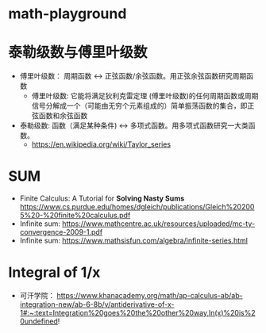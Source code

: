 # math-playground


# 泰勒级数与傅里叶级数
* 傅里叶级数： 周期函数 <-> 正弦函数/余弦函数。用正弦余弦函数研究周期函数
    * 傅里叶级数: 它能将满足狄利克雷定理 (傅里叶级数)的任何周期函数或周期信号分解成一个（可能由无穷个元素组成的）简单振荡函数的集合，即正弦函数和余弦函数
* 泰勒级数: 函数（满足某种条件) <-> 多项式函数。用多项式函数研究一大类函数。
    * https://en.wikipedia.org/wiki/Taylor_series
# SUM
* Finite Calculus: A Tutorial for **Solving Nasty Sums** https://www.cs.purdue.edu/homes/dgleich/publications/Gleich%202005%20-%20finite%20calculus.pdf 
* Infinite sum: https://www.mathcentre.ac.uk/resources/uploaded/mc-ty-convergence-2009-1.pdf
* Infinite sum: https://www.mathsisfun.com/algebra/infinite-series.html

# Integral of 1/x
* 可汗学院： https://www.khanacademy.org/math/ap-calculus-ab/ab-integration-new/ab-6-8b/v/antiderivative-of-x-1#:~:text=Integration%20goes%20the%20other%20way,ln(x)%20is%20undefined!
